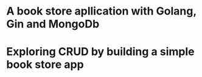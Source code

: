 # A book store apllication with Golang, Gin and MongoDb
# Exploring CRUD by building a simple book store app


